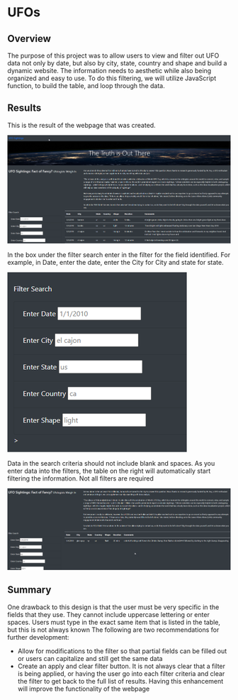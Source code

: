# UFOs
## Overview
The purpose of this project was to allow users to view and filter out UFO data not only by date, but also by city, state, country and shape and build a dynamic website. The information needs to aesthetic while also being organized and easy to use. To do this filtering, we will utilize JavaScript function, to build the table, and loop through the data. 
## Results
This is the result of the webpage that was created. 

![Webpage](Images/Webpage_overview.png)

In the box under the filter search enter in the filter for the field identified. For example, in Date, enter the date, enter the City for City and state for state. 

![Filters](Images/Filters.png)

Data in the search criteria should not include blank and spaces. As you enter data into the filters, the table on the right will automatically start filtering the information. Not all filters are required

![Filters](Images/Filter_applied.png)

## Summary
One drawback to this design is that the user must be very specific in the fields that they use. They cannot include uppercase lettering or enter spaces. Users must type in the exact same item that is listed in the table, but this is not always known
The following are two recommendations for further development:

* Allow for modifications to the filter so that partial fields can be filled out or users can capitalize and still get the same data
* Create an apply and clear filter button. It is not always clear that a filter is being applied, or having the user go into each filter criteria and clear the filter to get back to the full list of results. Having this enhancement will improve the functionality of the webpage

